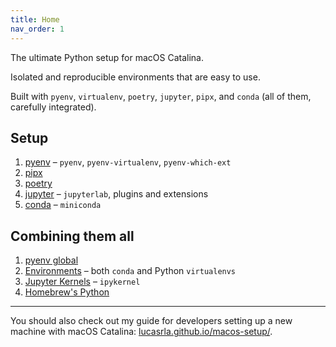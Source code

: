 ```yaml
---
title: Home
nav_order: 1
---
```


The ultimate Python setup for macOS Catalina. 

Isolated and reproducible environments that are easy to use. 

Built with `pyenv`, `virtualenv`, `poetry`, `jupyter`, `pipx`, and `conda` (all of them, carefully integrated).

## Setup

1. [pyenv](pyenv/pyenv.html) – `pyenv`, `pyenv-virtualenv`, `pyenv-which-ext`
2. [pipx](pipx.html)
3. [poetry](poetry.html)
4. [jupyter](jupyter/jupyterlab.html) – `jupyterlab`, plugins and extensions
5. [conda](conda/miniconda.html) – `miniconda`

## Combining them all

1. [pyenv global](usage/pyenv-global.html)
2. [Environments](usage/environments.html) – both `conda` and Python `virtualenvs`
3. [Jupyter Kernels](usage/kernels.html) – `ipykernel`
4. [Homebrew's Python](/sage/brew-python.html)

---

You should also check out my guide for developers setting up a new machine with macOS Catalina: [lucasrla.github.io/macos-setup/](https://lucasrla.github.io/macos-setup/).
